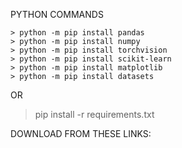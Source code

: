 
PYTHON COMMANDS

```
> python -m pip install pandas
> python -m pip install numpy
> python -m pip install torchvision
> python -m pip install scikit-learn
> python -m pip install matplotlib
> python -m pip install datasets
```
OR

> pip install -r requirements.txt

DOWNLOAD FROM THESE LINKS:

```

```
